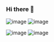 ### Hi there 👋  
![image](https://user-images.githubusercontent.com/70816900/133683625-28123df2-e588-43e1-b6ae-a24ded585928.png)
![image](https://user-images.githubusercontent.com/70816900/133683701-41b3f6d6-dda6-4d48-a680-2e2ce12ae6a4.png)

![image](https://user-images.githubusercontent.com/70816900/133683764-bbd9bf86-3510-4f9f-b13e-7003ea2e85bf.png)
![image](https://user-images.githubusercontent.com/70816900/133683826-7c695e22-d54a-42fe-a836-9b0e36eb2d34.png)





<!--
**jorguzb/jorguzb** is a ✨ _special_ ✨ repository because its `README.md` (this file) appears on your GitHub profile.

Here are some ideas to get you started:

- 🔭 I’m currently working on ML
- 🌱 I’m currently learning 
- 👯 I’m looking to collaborate on ...
- 🤔 I’m looking for help with ...
- 💬 Ask me about ...
- 📫 How to reach me: ...
- 😄 Pronouns: ...
- ⚡ Fun fact: ...
-->

	
  
